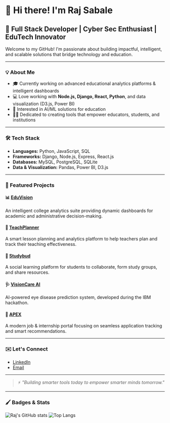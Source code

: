 # 👋 Hi there! I'm Raj Sabale

## 🚀 Full Stack Developer | Cyber Sec Enthusiast | EduTech Innovator

Welcome to my GitHub! I'm passionate about building impactful, intelligent, and scalable solutions that bridge technology and education.

---

### 💡 About Me

* 🎓 Currently working on advanced educational analytics platforms & intelligent dashboards
* 💻 Love working with **Node.js, Django, React, Python**, and data visualization (D3.js, Power BI)
* 🤖 Interested in AI/ML solutions for education
* 🧑‍🏫 Dedicated to creating tools that empower educators, students, and institutions

---

### 🛠️ Tech Stack

* **Languages:** Python, JavaScript, SQL
* **Frameworks:** Django, Node.js, Express, React.js
* **Databases:** MySQL, PostgreSQL, SQLite
* **Data & Visualization:** Pandas, Power BI, D3.js

---

### 🚩 Featured Projects

#### 📊 [EduVision](https://github.com/Sabale302/EduVision)

An intelligent college analytics suite providing dynamic dashboards for academic and administrative decision-making.

#### 📅 [TeachPlanner](https://github.com/Sabale302/TeachPlanner)

A smart lesson planning and analytics platform to help teachers plan and track their teaching effectiveness.

#### 💬 [Studybud](https://github.com/Sabale302/Studybud)

A social learning platform for students to collaborate, form study groups, and share resources.

#### 🩺 [VisionCare AI](https://github.com/Sabale302/visioncare_ai_ibm_hackathon)

AI-powered eye disease prediction system, developed during the IBM hackathon.

#### 💼 [APEX](https://github.com/Sabale302/APEX)

A modern job & internship portal focusing on seamless application tracking and smart recommendations.

---

### ✉️ Let's Connect

* [LinkedIn](https://www.linkedin.com/in/raj-sabale/)
* [Email](mailto:sabaleraj744@gmail.com)

---

> ⚡ *"Building smarter tools today to empower smarter minds tomorrow."*

---

### 🖌️ Badges & Stats

![Raj's GitHub stats](https://github-readme-stats.vercel.app/api?username=Sabale302\&show_icons=true\&theme=tokyonight)
![Top Langs](https://github-readme-stats.vercel.app/api/top-langs/?username=Sabale302\&layout=compact\&theme=tokyonight)
